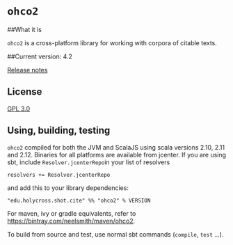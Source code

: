 # `ohco2`



##What it is

`ohco2` is a cross-platform library for working with corpora of citable texts.

##Current version: 4.2

[Release notes](releases.md)

## License

[GPL 3.0](https://opensource.org/licenses/gpl-3.0.html)

## Using, building, testing

`ohco2` compiled for both the JVM and ScalaJS using scala versions 2.10, 2.11 and 2.12.  Binaries for all platforms are available from jcenter.  If you are using sbt, include `Resolver.jcenterRepo`in your list of resolvers

    resolvers += Resolver.jcenterRepo

and  add this to your library dependencies:

    "edu.holycross.shot.cite" %% "ohco2" % VERSION

For maven, ivy or gradle equivalents, refer to <https://bintray.com/neelsmith/maven/ohco2>.



To build from source and test, use normal sbt commands (`compile`, `test` ...).
